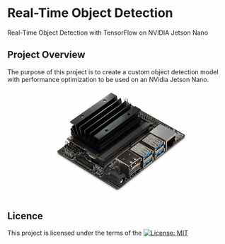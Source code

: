# Real-Time Object Detection
Real-Time Object Detection with TensorFlow on NVIDIA Jetson Nano

## Project Overview
The purpose of this project is to create a custom object detection model with performance optimization 
to be used on an NVidia Jetson Nano.

<p align="center"> <img src="Images/Jetson_Nano.jpg" align="middle" alt="Jetson_Nano" width="300px"> </p> 

## Licence
This project is licensed under the terms of the [![License: MIT](https://img.shields.io/badge/License-MIT-yellow.svg)](https://opensource.org/licenses/MIT)
